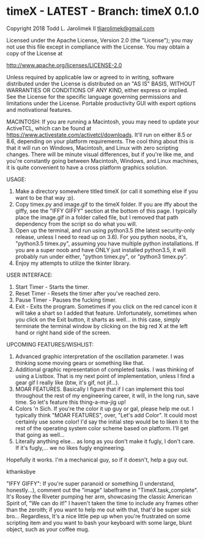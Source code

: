 # timeX - LATEST - Branch: timeX 0.1.0
Copyright 2018 Todd L. Jarolimek II <tljarolimek@gmail.com>

Licensed under the Apache License, Version 2.0 (the "License");
you may not use this file except in compliance with the License.
You may obtain a copy of the License at

  http://www.apache.org/licenses/LICENSE-2.0

Unless required by applicable law or agreed to in writing, software
distributed under the License is distributed on an "AS IS" BASIS,
WITHOUT WARRANTIES OR CONDITIONS OF ANY KIND, either express or implied.
See the License for the specific language governing permissions and
limitations under the License.
Portable productivity GUI with export options and motivational features.

MACINTOSH: If you are running a Macintosh, youu may need to update your ActiveTCL, which can be found at https://www.activestate.com/activetcl/downloads. It'll run on either 8.5 or 8.6, depending on your platform requirements.
The cool thing about this is that it will run on Windows, Macintosh, and Linux with zero scripting changes. There will be minute visual differences, but if you're like me, and you're constantly going between Macintosh, Windows, and Linux machines, it is quite convenient to have a cross platform graphics solution.

USAGE:
 1. Make a directory somewhere titled timeX (or call it something else if you want to be that way :p).
 2. Copy timex.py and image.gif to the timeX folder. If you are iffy about the giffy, see the "IFFY GIFFY" section at the     bottom of this page. I typically place the image.gif in a folder called file, but I removed that path dependency from the   script so do what you will.
 3. Open up the terminal, and run using python3.5 (the latest security-only release, unless I need to read up on 3.6). For     you python noobs, it's, 
  "python3.5 timex.py",
  assuming you have multiple python installations. If you are a super noob and have ONLY just installed python3.5, it will     probably run under either, "python timex.py", or "python3 timex.py".
 4. Enjoy my attempts to utilize the tkinter library.
  
USER INTERFACE:
 1. Start Timer - Starts the timer.
 2. Reset Timer - Resets the timer after you've reached zero.
 3. Pause Timer - Pauses the fucking timer.
 4. Exit - Exits the program. Sometimes if you click on the red cancel icon it will take a shart so I added that feature. Unfortunately, sometimes when you click on the Exit button, it sharts as well... in this case, simply terminate the terminal window by clicking on the big red X at the left hand or right hand side of the screen.
  
UPCOMING FEATURES/WISHLIST:
 1. Advanced graphic interpretation of the oscillation parameter. I was thinking some moving gears or something like that.
 2. Additional graphic representation of completed tasks. I was thinking of using a Listbox. That is my next point of       implementation, unless I find a gear gif I really like (btw, it's gif, not jif...).
 3. MOAR FEATURES. Basically I figure that if I can implement this tool throughout the rest of my engineering career, it     will, in the long run, save time. So let's feature this thing-a-ma-jig up!
 4. Colors 'n Sich. If you're the color it up guy or gal, please help me out. I typically think "MOAR FEATURES", over,       "Let's add Color". It could most certainly use some color! I'd say the initial step would be to liken it to the rest of      the operating system color scheme based on platform. I'll get that going as well...
 5. Literally anything else... as long as you don't make it fugly, I don't care. If it's fugly,... we no likes fugly          engineering.
  
Hopefully it works. I'm a mechanical guy, so if it doesn't, help a guy out.

kthanksbye
  
"IFFY GIFFY": 
  If you're super paranoid or something (I understand, honestly...), comment out the "image" labelframe in    "TimeX.task_complete". It's Rosey the Riveter pumping her arm, showcasing the classic American Spirit of, "We can do it!" I haven't taken the time to include any frames other than the zeroith; if you want to help me out with that, that'd be super sick bro... Regardless, It's a nice little pep up when you're frustrated on some scripting item and you want to bash your keyboard with some large, blunt object, such as your coffee mug.

